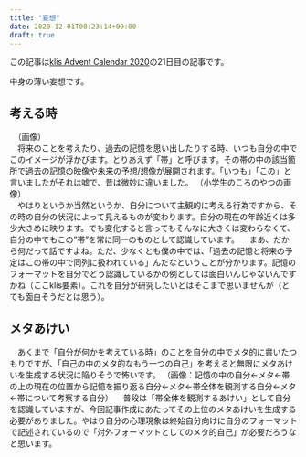 ```yaml
---
title: "妄想"
date: 2020-12-01T00:23:14+09:00
draft: true
---
```

この記事は[klis Advent Calendar 2020](https://adventar.org/calendars/5135)の21日目の記事です。  

中身の薄い妄想です。

## 考える時
　（画像）
<br />
　将来のことを考えたり、過去の記憶を思い出したりする時、いつも自分の中でこのイメージが浮かびます。とりあえず「帯」と呼びます。その帯の中の該当箇所で過去の記憶の映像や未来の予想/想像が展開されます。「いつも」「この」と言いましたがそれは嘘で、昔は微妙に違いました。
（小学生のころのやつの画像）
<br />
　やはりというか当然というか、自分について主観的に考える行為ですから、その時の自分の状況によって見えるものが変わります。自分の現在の年齢近くは多少大きめに映ります。でも変化すると言ってもそんなに大きくは変わらなくて、自分の中でもこの”帯”を常に同一のものとして認識しています。
　まあ、だから何だって話ですよね。ただ、少なくとも僕の中では、「過去の記憶と将来の予定はこの帯の中で同列に扱われている」んだなということが分かります。記憶のフォーマットを自分でどう認識しているかの例としては面白いんじゃないんですかね（ここklis要素）。これを自分が研究したいとはそこまで思いませんが（とても面白そうだとは思う）。

## メタあけい
　あくまで「自分が何かを考えている時」のことを自分の中でメタ的に書いたつもりですが、「自己の中のメタ的なもう一つの自己」を考えると無限にメタあけいを生成する状況に陥りそうで怖いです。
（画像：記憶の中の自分←メタ←帯の上の現在の位置から記憶を振り返る自分←メタ←帯全体を観測する自分←メタ←帯について考察する自分）
　普段は「帯全体を観測するあけい」として自分を認識していますが、今回記事作成にあたってその上位のメタあけいを生成する必要がありました。やはり自分の心理現象は終始自分向けに自分のフォーマットで記述されているので「対外フォーマットとしてのメタ的自己」が必要だろうなと思います。